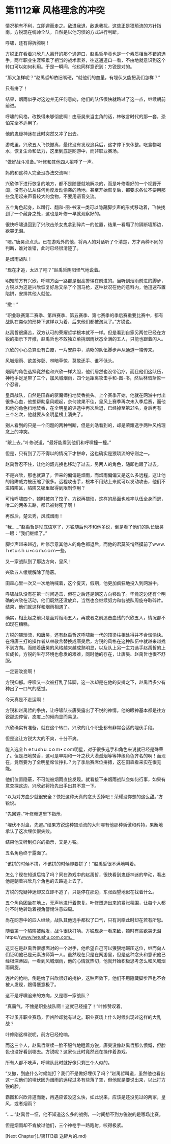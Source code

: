 # 第1112章 风格理念的冲突

情况稍有不利，立即避而走之。敌进我退，敌退我扰，这些正是猥琐流的方针指南。方锐现在统帅全队，自然是以他习惯的方式进行判断。

呼啸，还有得折腾啊！

方锐正在看着兴欣几人离开的那个通道口，赵禹哲毕竟也是一个素质相当不错的选手，两年职业生涯积累了相当的战术素养，往这通道口一看，不由地就意识到这个转口可以如何利用。于是一瞬间，他也同样意识到：方锐是对的。

“那又怎样呢？”赵禹哲却依旧嘴硬，“就他们的血量，有埋伏又能把我们怎样？”

只有拼了！

结果，烟雨似乎对这边并无任何意向，他们的队伍很快就路过了这一点，继续朝前前进。

呼啸的风格，改换得未够彻底啊！由唐昊来当主角的话，林敬言时代的那一套，恐怕完全不适用了。

他的鬼疑神迷在此时突然又冲了出去。

游戏里，兴欣五人飞快撤离，最终没有发现追兵后，这才停下来休整。吃食物喝水，恢复生命和法力，这里到底是网游中，而非职业赛场。

“做好战斗准备。”叶修和其他四人招呼了一声。

妈的和这种人完全没办法交流啊！

兴欣停下进行恢复的地方，都不是随便就地解决的，而是叶修看好的一个视野开阔，没有办法从任何角度发动偷袭的场地。甚至开始恢复后，都要求各位不要用那些食用起来声音较大的食物，不要用语音交流。

五个角色起身，以蹲行、翻和-图-书滚一类可以隐藏脚步声的形式移动着，飞快找到了一个藏身之处，这也是叶修一早就观察好的。

很快呼啸退回到了兴欣击杀女鬼拿到碎片一的位置，结果一看塌了的隔断墙那边，欲哭无泪。

“嗯。”唐昊点点头。已在游戏外的他，将两人的对话听了个清楚，方才两种不同的判断，谁对谁错，此时已经很清楚了。

是烟雨战队！

“现在才追，太迟了吧？”赵禹哲阴阳怪气地说着。

明知前方有兴欣，呼啸方面一路都是很高警惕在前进的。当听到烟雨前进的脚步，方锐以为这是兴欣恢复好后又杀了个回马枪，这种状况在他的意料内，他迅速布置陷阱，安排其他人就位。

“撤！”

“职业联赛第二赛季、第四赛季、第五赛季、第七赛季的季后赛重要比赛中，都有战队在类似的形势下这样以为着，后来他们都被淘汰了。”方锐说。

赵禹哲很痛苦，双方认可的荣耀哲学根本就不一样。但是看到自家另两位已经在方锐的指示下开撤，赵禹哲也不敢独立单挑烟雨状态全满的五人，只能也跟着闪人。

兴欣的小心总算没有白废，一片安静中，清晰的队伍脚步声从通道一端传来。

风城烟雨、欲盖弥彰、林暗草惊、莫敢还手、谁不低头。

烟雨的角色选择竟然也和兴欣一样大胆，他们居然也没带治疗。而且他们这队伍，神枪手足足带了三个，加风城烟雨，四个远距离攻击手和-图-书，然后林暗草惊一个忍者。

皇风战队，自然是田森的驱魔师扫地焚香挑头。上个赛季开始，他就在网游中付出很多心血，他想帮助皇风崛起，奈何效果不佳，皇风上赛季再次未入季后赛，而他和他的角色扫地焚香，在全明星的评选中再次后退，已经掉至第21名，身后再有三个名次，他就要从全明星榜上消失了。

别人看到的只是一个问题的两种判断，但是刘皓看到的，却是荣耀选手两种风格理念上的冲突。

“跟上去。”叶修说道，“最好能看到他们和呼啸撞一撞。”

但是，只有到了万不得以的情况下才拼命，这也确实是猥琐流的守则之一。

赵禹哲忍不住，让他的韶光换也移动了过去，另两人的角色，随即也跟了过去。

不是兴欣，那也就算了，但来的偏偏是烟雨，而烟雨偏偏又是这么多远程，这让他的陷阱威力被压缩了很多。远程攻击手，根本不用贴上来就可以发动攻击，他们不进陷阱区，陷阱又哪里起得到限制作用？

可怜呼啸四个，顿时被包了饺子。方锐再猥琐，这样的局面也难率队伍全身而退，唯二的两条去路，都已被封死了啊！

再然后，楚云秀，风城烟雨！

“我……”赵禹哲是彻底语塞了，方锐随后也不和他多说，倒是看了他们的队长唐昊一眼：“我们继续了。”

脚步声越来越近，叶修示意其他人的角色都退后，而他的君莫笑悄然摸前了wｗw.ｈetｕsｈｕ•cｏm.cｏｍ一些。

又一家战队到了那边方向，皇风！

兴欣五人缓缓解除了隐蔽。

田森心里一次又一次地呐喊着，这个夏天，假期，他更加疯狂地投入到网游中。

呼啸战队没有在第一时间追击，但在之后还是朝这方向移动了。毕竟这边还有个明确的兴欣在活动，他们既然还没放弃，当然也会继续努力和各战队周旋夺取碎片。结果，他们就这样和烟雨相遇了。

确实，相比起之前只是面对烟雨五人，再或者之前追击血残的兴欣五人，情况都不如现在糟糕。

方锐的猥琐流，和唐昊，还有赵禹哲这呼啸新一代的顶梁柱相处得并不合谐愉快。在将唐三打的操作者从林敬言替换成唐昊后，方锐的风格在这种队伍中就越来越找不到方向。而随着唐昊的风格越来越成熟明显，以及队上另一主力选手赵禹哲的上位成长，方锐的生存环境也愈发的艰难，同时他的存在，让唐昊、赵禹哲也很不舒服。

一定要改变啊！

方锐抑郁。呼啸又一次被打乱了阵脚，这一次却是在他的安排之下，赵禹哲多少有种出了一口气的感觉。

今天真是不走运啊！

方锐和赵禹哲的争执，让呼啸队长唐昊露出了不悦的神情。他的眼神基本都是往方锐那边停留，态度上的倾向显而易见。

兴欣确实有准备，就在这个转口，兴欣的几个职业都有非常合适的埋伏手段。

但是这让方锐大大的不爽，十分不爽。

能入选全ｈｅtｕshｕ.cｏｍ•ｃoｍ明星，对于很多选手和角色来说就已经是殊荣了。但是扫地焚香，这可是早期和一叶之秋大漠孤烟等等神级角色齐名的啊！而现在，竟然要为了全明星席位挣扎？为了季后赛席位拼搏，这在田森看来实在很无能。

他们位置隐蔽，不可能被烟雨直接发现。就看接下来烟雨战队会如何行事，如果有意查探这边，兴欣必将抢先出手出其不意一下。

“以为对方血少就很安全？快把这种天真的念头丢掉吧！荣耀没你想的这么甜。”方锐说。

“先回避。”叶修频道里下指示。

“埋伏不对盘，先避。”结果方锐这种猥琐流的大师哪有他那种骄傲和矜持，果断地承认了这次埋伏很失败。

结果他又听到扫兴的指示，又是方锐。

五名角色终于露面了。

“该拼的时候不拼，不该拼的时候却要拼了！”赵禹哲很不满地叫着。

怎么？现在知道后悔了吗？同在游戏中的赵禹哲，很快看到鬼疑神迷的举动，看出他是朝着兴欣几个角色的去路追上去了。

方锐的鬼疑神迷却又立即不追了，只是停在那边，东张西望地似在找着什么。

五个角色团坐在地上，无声地进行着恢复。叶修塑造出来的紧张氛围，让每个人都时不时地转动着视角警惕注意四周。

尚在网游中的四人继续，战队其他选手都松了口气，只有刘皓此时却在若有所思。

随着第一个陷阱被触发，战斗很快打响。方锐现身一看来敌，顿时有些欲哭无泪https://www.hetushu.com.com。

这实在是赵禹哲很想面对的一个对手，他希望自己可以狠狠地碾压这位，继而向人们证明他已是元素法师第一人。虽然现在只是在网游里，但是这种念头和意识他已经根深蒂固，一看到风城烟雨，他的心情就热切，他就开始积极思考怎么和风城烟雨周旋。

连片的枪响，倒是给了兴欣很好的掩护，这种声效下，他们不用隐藏脚步声也不会被人发现，跟得惬意极了。

这不是呼啸追来的方向，又是哪一家战队？

“真霸气，不愧是职业战队啊！这就已经撞了！”叶修赞叹着。

不过虽非职业赛场，但凶险却犹有过之。职业赛场上什么时候出现过这样的大乱战？

叶修刚这样说呢，前方已经枪响。

而这三个人，赵禹哲继续一脸不服气地瞪着方锐，唐昊没像赵禹哲那么愤慨，但脸色也没好看到哪去。方锐呢？这家伙此时竟然还在操作着游戏。

所有人都不吱声，呼啸队此时就好像只剩三个人似的。

“又撤，到底什么时候能打？我们不是做好埋伏了吗？”赵禹哲叫道，虽然他也看出这一次他们的埋伏因为烟雨的远程过多有些落了空，但他就是要说出来，以此打方锐的脸。

霸图和兴欣背道而驰，再遇应该没这么快，如此说来，应该是还没见过的两家，皇风，或者烟雨？

“……”赵禹哲一怔，他不知道这么多的战例，一时间想不到方锐说的是哪场比赛。

但是烟雨却不肯放过他们，三个神枪手一路跑射，咬得极紧。



[Next Chapter](./第1113章 送碎片的.md)
